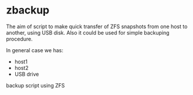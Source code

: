 zbackup
=======

The aim of script to make quick transfer of ZFS snapshots from one host to another, using USB disk.
Also it could be used for simple backuping procedure.

In general case we has:
- host1
- host2
- USB drive

backup script using ZFS